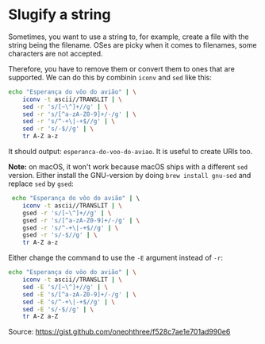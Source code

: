 # Slugify a string 

Sometimes, you want to use a string to, for example, create a file with the
string being the filename. OSes are picky when it comes to filenames, some
characters are not accepted.

Therefore, you have to remove them or convert them to ones that are supported.
We can do this by combinin `iconv` and `sed` like this:

```bash
echo "Esperança do vôo do avião" | \
    iconv -t ascii//TRANSLIT | \
    sed -r 's/[~\^]+//g' | \
    sed -r 's/[^a-zA-Z0-9]+/-/g' | \
    sed -r 's/^-+\|-+$//g' | \
    sed -r 's/-$//g' | \
    tr A-Z a-z
```

It should output: `esperanca-do-voo-do-aviao`. It is useful to create URls too.

**Note:** on macOS, it won't work because macOS ships with a different
`sed` version. Either install the GNU-version by doing `brew install gnu-sed`
and replace `sed` by `gsed`:

```bash
 echo "Esperança do vôo do avião" | \ 
    iconv -t ascii//TRANSLIT | \
    gsed -r 's/[~\^]+//g' | \
    gsed -r 's/[^a-zA-Z0-9]+/-/g' | \
    gsed -r 's/^-+\|-+$//g' | \
    gsed -r 's/-$//g' | \
    tr A-Z a-z
```

Either change the command to use the `-E` argument instead of `-r`:

```bash
echo "Esperança do vôo do avião" | \
    iconv -t ascii//TRANSLIT | \
    sed -E 's/[~\^]+//g' | \
    sed -E 's/[^a-zA-Z0-9]+/-/g' | \
    sed -E 's/^-+\|-+$//g' | \
    sed -E 's/-$//g' | \
    tr A-Z a-Z
```

Source: https://gist.github.com/oneohthree/f528c7ae1e701ad990e6 
